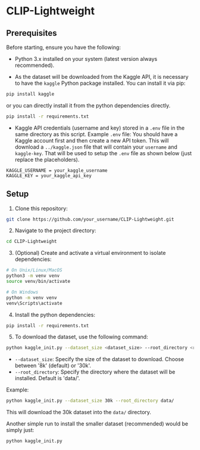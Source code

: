 # CLIP-Lightweight

## Prerequisites

Before starting, ensure you have the following:

- Python 3.x installed on your system (latest version always recommended).  

- As the dataset will be downloaded from the Kaggle API, it is necessary to have the `kaggle` Python package installed. You can install it via pip:   
```bash
pip install kaggle
```   

or you can directly install it from the python dependencies directly.

```bash
pip install -r requirements.txt
```

- Kaggle API credentials (username and key) stored in a `.env` file in the same directory as this script. Example `.env` file: You should have a Kaggle account first and then create a new API token. This will download a `../kaggle.json` file that will contain your `username` and `kaggle-key`. That will be used to setup the `.env` file as shown below (just replace the placeholders).  

```plaintext
KAGGLE_USERNAME = your_kaggle_username
KAGGLE_KEY = your_kaggle_api_key
```

## Setup

1. Clone this repository:

```bash
git clone https://github.com/your_username/CLIP-Lightweight.git
```

2. Navigate to the project directory:

```bash
cd CLIP-Lightweight
```

3. (Optional) Create and activate a virtual environment to isolate dependencies:

```bash
# On Unix/Linux/MacOS
python3 -m venv venv
source venv/bin/activate

# On Windows
python -m venv venv
venv\Scripts\activate
```

4. Install the python dependencies:

```bash
pip install -r requirements.txt
```

5. To download the dataset, use the following command:

```bash
python kaggle_init.py --dataset_size <dataset_size> --root_directory <root_directory>
```

- `--dataset_size`: Specify the size of the dataset to download. Choose between '8k' (default) or '30k'.
- `--root_directory`: Specify the directory where the dataset will be installed. Default is 'data/'.

Example:

```bash
python kaggle_init.py --dataset_size 30k --root_directory data/
```

This will download the 30k dataset into the `data/` directory.

Another simple run to install the smaller dataset (recommended) would be simply just:

```bash
python kaggle_init.py
```